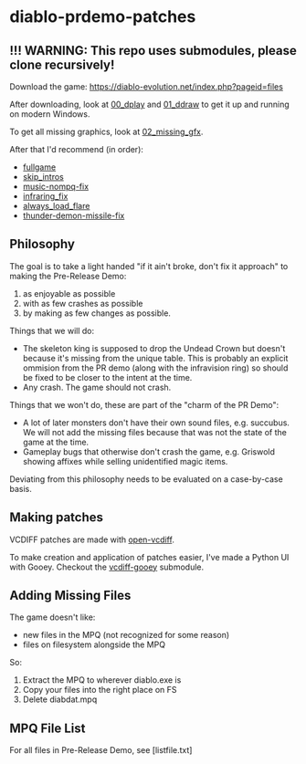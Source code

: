 # diablo-prdemo-patches

## !!! WARNING: This repo uses submodules, please clone recursively!

Download the game: https://diablo-evolution.net/index.php?pageid=files

After downloading, look at [00_dplay](00_dplay) and [01_ddraw](01_ddraw) to get it up and running on modern Windows.

To get all missing graphics, look at [02_missing_gfx](02_missing_gfx).

After that I'd recommend (in order):

  * [fullgame](fullgame)
  * [skip_intros](skip_intros)
  * [music-nompq-fix](music-nompq-fix)
  * [infraring_fix](infraring_fix)
  * [always_load_flare](always_load_flare)
  * [thunder-demon-missile-fix](thunder-demon-missile-fix)

## Philosophy

The goal is to take a light handed "if it ain't broke, don't fix it approach" to making the Pre-Release Demo:

1. as enjoyable as possible
2. with as few crashes as possible
3. by making as few changes as possible.

Things that we will do:

* The skeleton king is supposed to drop the Undead Crown but doesn't because it's missing from the unique table. This is probably an explicit ommision from the PR demo (along with the infravision ring) so should be fixed to be closer to the intent at the time.
* Any crash. The game should not crash.

Things that we won't do, these are part of the "charm of the PR Demo":

* A lot of later monsters don't have their own sound files, e.g. succubus. We will not add the missing files because that was not the state of the game at the time.
* Gameplay bugs that otherwise don't crash the game, e.g. Griswold showing affixes while selling unidentified magic items.

Deviating from this philosophy needs to be evaluated on a case-by-case basis.

## Making patches

VCDIFF patches are made with [open-vcdiff](https://github.com/google/open-vcdiff).

To make creation and application of patches easier, I've made a Python UI with Gooey. Checkout the [vcdiff-gooey](vcdiff-gooey) submodule.

## Adding Missing Files

The game doesn't like:

  * new files in the MPQ (not recognized for some reason)
  * files on filesystem alongside the MPQ
  
So:

 1. Extract the MPQ to wherever diablo.exe is
 2. Copy your files into the right place on FS
 3. Delete diabdat.mpq

## MPQ File List

For all files in Pre-Release Demo, see [listfile.txt]
